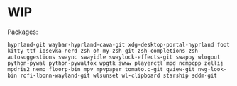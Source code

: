# WIP

Packages: 

` hyprland-git waybar-hyprland-cava-git xdg-desktop-portal-hyprland foot kitty ttf-iosevka-nerd zsh oh-my-zsh-git zsh-completions zsh-autosuggestions swaync swayidle swaylock-effects-git swappy wlogout python-pywal python-pywalfox wpgtk swww playerctl mpd ncmpcpp zellij mpdris2 nemo floorp-bin mpv mpvpaper tomato.c-git qview-git nwg-look-bin rofi-lbonn-wayland-git wlsunset wl-clipboard starship sddm-git `
